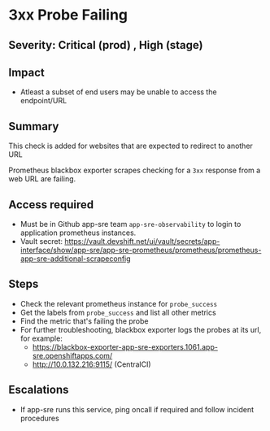 # 3xx Probe Failing

## Severity: Critical (prod) , High (stage)

## Impact

- Atleast a subset of end users may be unable to access the endpoint/URL

## Summary

This check is added for websites that are expected to redirect to another URL

Prometheus blackbox exporter scrapes checking for a `3xx` response from a web URL are failing.

## Access required

- Must be in Github app-sre team `app-sre-observability` to login to application prometheus instances.
- Vault secret: https://vault.devshift.net/ui/vault/secrets/app-interface/show/app-sre/app-sre-prometheus/prometheus/prometheus-app-sre-additional-scrapeconfig


## Steps

- Check the relevant prometheus instance for `probe_success`
- Get the labels from `probe_success` and list all other metrics
- Find the metric that's failing the probe
- For further troubleshooting, blackbox exporter logs the probes at its url, for example:
    - https://blackbox-exporter-app-sre-exporters.1061.app-sre.openshiftapps.com/
    - http://10.0.132.216:9115/ (CentralCI)

## Escalations

- If app-sre runs this service, ping oncall if required and follow incident procedures
